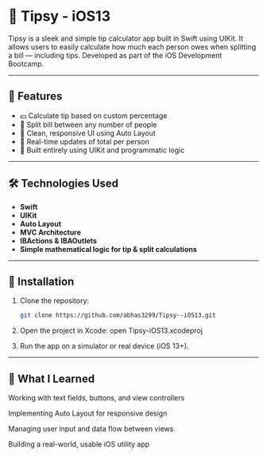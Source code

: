 # 💸 Tipsy - iOS13

Tipsy is a sleek and simple tip calculator app built in Swift using UIKit. It allows users to easily calculate how much each person owes when splitting a bill — including tips. Developed as part of the iOS Development Bootcamp.

---

## 🚀 Features

- 💵 Calculate tip based on custom percentage
- 👥 Split bill between any number of people
- 📱 Clean, responsive UI using Auto Layout
- 🔢 Real-time updates of total per person
- 🎯 Built entirely using UIKit and programmatic logic

---

## 🛠 Technologies Used

- **Swift**
- **UIKit**
- **Auto Layout**
- **MVC Architecture**
- **IBActions & IBAOutlets**
- **Simple mathematical logic for tip & split calculations**

---

## 📂 Installation

1. Clone the repository:
   ```bash
   git clone https://github.com/abhas3299/Tipsy--iOS13.git

2. Open the project in Xcode:
   open Tipsy-iOS13.xcodeproj

3. Run the app on a simulator or real device (iOS 13+).

---

## 🧠 What I Learned

Working with text fields, buttons, and view controllers

Implementing Auto Layout for responsive design

Managing user input and data flow between views

Building a real-world, usable iOS utility app
